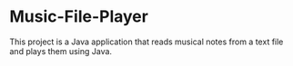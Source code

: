 # Music-File-Player
This project is a Java application that reads musical notes from a text file and plays them using Java.
